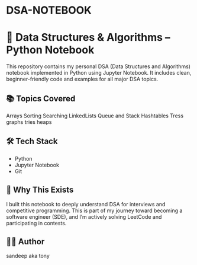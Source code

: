 # DSA-NOTEBOOK
# 🧠 Data Structures & Algorithms – Python Notebook

This repository contains my personal DSA (Data Structures and Algorithms) notebook implemented in Python using Jupyter Notebook. It includes clean, beginner-friendly code and examples for all major DSA topics.

## 📚 Topics Covered

Arrays
Sorting 
Searching
LinkedLists
Queue and Stack
Hashtables
Tress
graphs
tries
heaps

## 🛠 Tech Stack
- Python
- Jupyter Notebook
- Git

## 🚀 Why This Exists
I built this notebook to deeply understand DSA for interviews and competitive programming. This is part of my journey toward becoming a software engineer (SDE), and I’m actively solving LeetCode and participating in contests.

## 👨‍💻 Author
sandeep aka tony


